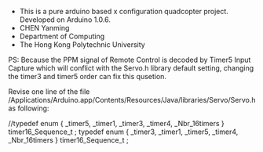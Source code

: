 
* This is a pure arduino based x configuration quadcopter project. Developed on Arduino 1.0.6.
* CHEN Yanming
* Department of Computing
* The Hong Kong Polytechnic University

PS:
Because the PPM signal of Remote Control is decoded by Timer5 Input Capture which will conflict with the Servo.h library default setting, changing the timer3 and timer5 order can fix this qusetion.

Revise one line of the file /Applications/Arduino.app/Contents/Resources/Java/libraries/Servo/Servo.h as following:

//typedef enum { _timer5, _timer1, _timer3, _timer4, _Nbr_16timers } timer16_Sequence_t ;
typedef enum { _timer3, _timer1, _timer5, _timer4, _Nbr_16timers } timer16_Sequence_t ;